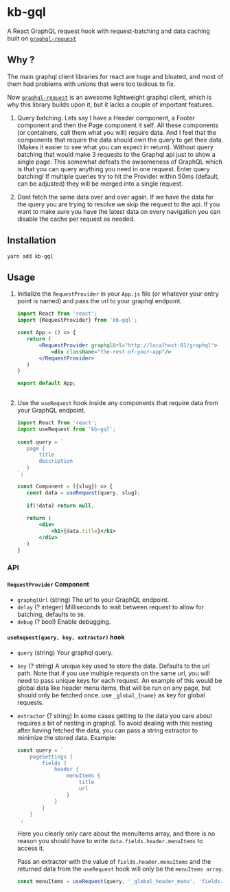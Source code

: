# kb-gql
A React GraphQL request hook with request-batching and data caching built on [`graphql-request`](https://github.com/prisma-labs/graphql-request)

## Why ?
The main graphql client libraries for react are huge and bloated, and most of them had problems with unions that were too tedious to fix. 

Now [`graphql-request`](https://github.com/prisma-labs/graphql-request) is an awesome lightweight graphql client, which is why this library builds upon it, but it lacks a couple of important features. 

1. Query batching. Lets say I have a Header component, a Footer component and then the Page component it self. All these components (or containers, call them what you will) require data. And I feel that the components that require the data should own the query to get their data. (Makes it easier to see what you can expect in return). Without query batching that would make 3 requests to the Graphql api just to show a single page. This somewhat defeats the awsomeness of GraphQL which is that you can query anything you need in one request. Enter query batching! If multiple queries try to hit the Provider within 50ms (default, can be adjusted) they will be merged into a single request.

2. Dont fetch the same data over and over again. If we have the data for the query you are trying to resolve we skip the request to the api. If you want to make sure you have the latest data on every navigation you can disable the cache per request as needed.

## Installation

`yarn add kb-gql`

## Usage

1. Initialize the `RequestProvider` in your `App.js` file (or whatever your entry point is named) and pass the url to your graphql endpoint.

    ```jsx harmony
   import React from 'react';
   import {RequestProvider} from 'kb-gql';
   
   const App = () => {
       return (
           <RequestProvider graphqlUrl="http://localhost:81/graphql">
               <div className="the-rest-of-your-app"/>
           </RequestProvider>
       )
   }
   
   export default App;
       
    ```
   
2. Use the `useRequest` hook inside any components that require data from your GraphQL endpoint.

    ```jsx harmony
   import React from 'react';
   import useRequest from 'kb-gql';
       
   const query = `
       page {
           title
           description
       }
   `;
   
   const Component = ({slug}) => {
       const data = useRequest(query, slug);
       
       if(!data) return null;
       
       return (
           <div>
               <h1>{data.title}</h1>
           </div>
       )
   }
    ```

### API

#### `RequestProvider` Component
* `graphqlUrl` (string) The url to your GraphQL endpoint.
* `delay` (? integer) Milliseconds to wait between request to allow for batching, defaults to `50`.
* `debug` (? bool) Enable debugging.

#### `useRequest(query, key, extractor)` hook
* `query` (string) Your graphql query.
* `key` (? string) A unique key used to store the data. Defaults to the url path. Note that if you use multiple requests on the same url, you will need to pass unique keys for each request. An example of this would be global data like header menu items, that will be run on any page, but should only be fetched once. use `_global_{name}` as key for global requests. 
* `extractor` (? string) In some cases getting to the data you care about requires a bit of nesting in graphql. To avoid dealing with this nesting after having fetched the data, you can pass a string extractor to minimize the stored data. Example:
    ```jsx harmony
    const query = `
        pageSettings {
            fields {
                header {
                    menuItems {
                        title
                        url
                    }
                }
            }
        }
    `;
    ```
    
    Here you clearly only care about the menuItems array, and there is no reason you should have to write `data.fields.header.menuItems` to access it.
    
    Pass an extractor with the value of `fields.header.menuItems` and the returned data from the `useRequest` hook will only be the `menuItems array`.
    
    ```jsx harmony
    const menuItems = useRequest(query, '_global_header_menu', 'fields.header.menuItems');
    ```
